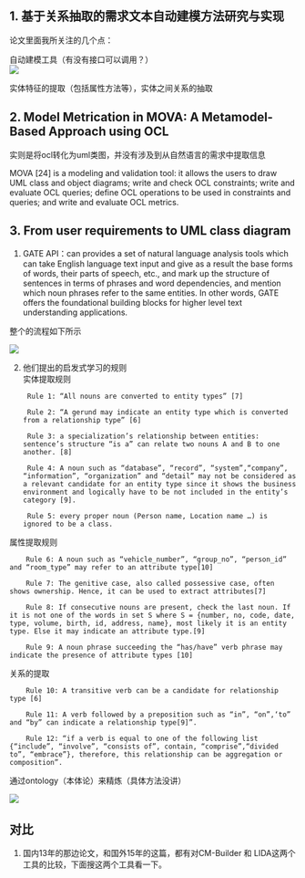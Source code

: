 ## 1. 基于关系抽取的需求文本自动建模方法研究与实现

论文里面我所关注的几个点：

自动建模工具（有没有接口可以调用？）    
![](http://i.imgur.com/KJtbVqU.png)

实体特征的提取（包括属性方法等），实体之间关系的抽取


## 2. Model Metrication in MOVA: A Metamodel-Based Approach using OCL
实则是将ocl转化为uml类图，并没有涉及到从自然语言的需求中提取信息

MOVA [24] is a modeling and validation tool: it allows the users to draw UML
class and object diagrams; write and check OCL constraints; write and evaluate
OCL queries; define OCL operations to be used in constraints and queries; and write and evaluate OCL metrics.

## 3. From user requirements to UML class diagram

1. GATE API：can provides a set of natural language analysis tools which can
take English language text input and give as a result the base forms of words, their parts of speech, etc., and mark up the structure of sentences in terms of phrases and word dependencies, and mention which noun phrases refer to the same entities. In other words, GATE offers the foundational building blocks for higher level text understanding applications.

整个的流程如下所示

![](http://i.imgur.com/jTIh342.png)

2. 他们提出的启发式学习的规则    
实体提取规则

		Rule 1: “All nouns are converted to entity types” [7]

		Rule 2: “A gerund may indicate an entity type which is converted from a relationship type” [6]

		Rule 3: a specialization’s relationship between entities: sentence’s structure “is a” can relate two nouns A and B to one another. [8]

		Rule 4: A noun such as “database”, “record”, “system”,“company”, “information”, “organization” and “detail” may not be considered as a relevant candidate for an entity type since it shows the business environment and logically have to be not included in the entity’s category [9].

		Rule 5: every proper noun (Person name, Location name …) is ignored to be a class.

属性提取规则

		Rule 6: A noun such as “vehicle_number”, “group_no”, “person_id” and “room_type” may refer to an attribute type[10]

		Rule 7: The genitive case, also called possessive case, often shows ownership. Hence, it can be used to extract attributes[7]

		Rule 8: If consecutive nouns are present, check the last noun. If it is not one of the words in set S where S = {number, no, code, date, type, volume, birth, id, address, name}, most likely it is an entity type. Else it may indicate an attribute type.[9]

		Rule 9: A noun phrase succeeding the “has/have” verb phrase may indicate the presence of attribute types [10] 

关系的提取

		Rule 10: A transitive verb can be a candidate for relationship type [6]

		Rule 11: A verb followed by a preposition such as “in”, “on”,‘to” and “by” can indicate a relationship type[9]”.

		Rule 12: “if a verb is equal to one of the following list {“include”, “involve”, “consists of”, contain, “comprise”,“divided to”, “embrace”}, therefore, this relationship can be aggregation or composition”.


通过ontology（本体论）来精炼（具体方法没讲）

![](http://i.imgur.com/IVT7tyB.png)

## 对比
1. 国内13年的那边论文，和国外15年的这篇，都有对CM-Builder 和 LIDA这两个工具的比较，下面搜这两个工具看一下。

